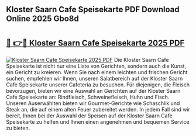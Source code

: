 ## Kloster Saarn Cafe Speisekarte PDF Download Online 2025 Gbo8d

# <h2><a href="http://gc95l6u.nevu.top/?p=Kloster+Saarn+Cafe+Speisekarte">🔗 👉🔴 Kloster Saarn Cafe Speisekarte 2025 PDF</a></h2>

[![Kloster Saarn Cafe Speisekarte 2025 PDF](https://i.imgur.com/dBaPXMq.png)](http://gc95l6u.nevu.top/?p=Kloster+Saarn+Cafe+Speisekarte)
Die Kloster Saarn Cafe Speisekarte ist nicht nur eine Liste von Gerichten, sondern auch die Kunst, ein Gericht zu kreieren. Wenn Sie nach einem leichten und frischen Gericht suchen, empfehlen wir Ihnen, unseren Salatbereich auf der Kloster Saarn Cafe Speisekarte unserer Cafeteria zu besuchen. Für diejenigen, die Fleisch bevorzugen, bieten wir eine Auswahl an Gerichten auf der Kloster Saarn Cafe Speisekarte an: Rindfleisch, Schweinefleisch, Huhn und Fisch. Unseren Auserwählten bieten wir Gourmet-Gerichte wie Schaschlik und Steak an, die auf einem alten Feuer zubereitet werden. In jedem Fall sind wir bereit, Ihnen bei der Auswahl der Speisen auf der Kloster Saarn Cafe Speisekarte zu helfen und Ihnen einen angenehmen und bequemen Service zu bieten.
